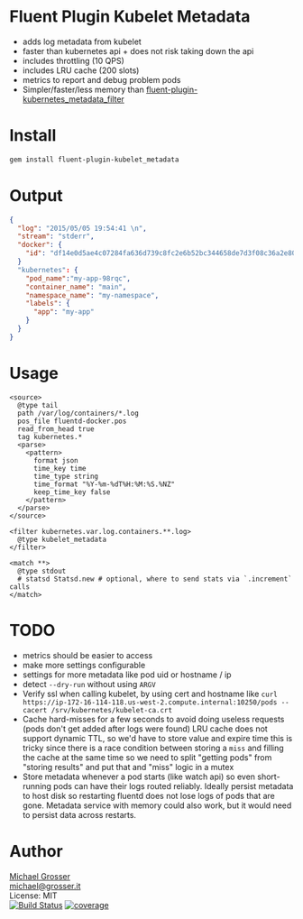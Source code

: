 # Fluent Plugin Kubelet Metadata

- adds log metadata from kubelet
- faster than kubernetes api + does not risk taking down the api
- includes throttling (10 QPS)
- includes LRU cache (200 slots)
- metrics to report and debug problem pods
- Simpler/faster/less memory than [fluent-plugin-kubernetes_metadata_filter](https://github.com/fabric8io/fluent-plugin-kubernetes_metadata_filter)

Install
=======

```Bash
gem install fluent-plugin-kubelet_metadata
```

Output
======

```json
{
  "log": "2015/05/05 19:54:41 \n",
  "stream": "stderr",
  "docker": {
    "id": "df14e0d5ae4c07284fa636d739c8fc2e6b52bc344658de7d3f08c36a2e804115",
  }
  "kubernetes": {
    "pod_name":"my-app-98rqc",
    "container_name": "main",
    "namespace_name": "my-namespace",
    "labels": {
      "app": "my-app"
    }
  }
}
```

Usage
=====

```
<source>
  @type tail
  path /var/log/containers/*.log
  pos_file fluentd-docker.pos
  read_from_head true
  tag kubernetes.*
  <parse>
    <pattern>
      format json
      time_key time
      time_type string
      time_format "%Y-%m-%dT%H:%M:%S.%NZ"
      keep_time_key false
    </pattern>
  </parse>
</source>

<filter kubernetes.var.log.containers.**.log>
  @type kubelet_metadata
</filter>

<match **>
  @type stdout
  # statsd Statsd.new # optional, where to send stats via `.increment` calls
</match>
```

TODO
====

- metrics should be easier to access
- make more settings configurable
- settings for more metadata like pod uid or hostname / ip
- detect `--dry-run` without using `ARGV`
- Verify ssl when calling kubelet, by using cert and hostname like
  `curl https://ip-172-16-114-118.us-west-2.compute.internal:10250/pods --cacert /srv/kubernetes/kubelet-ca.crt`
- Cache hard-misses for a few seconds to avoid doing useless requests (pods don't get added after logs were found)
  LRU cache does not support dynamic TTL, so we'd have to store value and expire time
  this is tricky since there is a race condition between storing a `miss` and filling the cache at the same time
  so we need to split "getting pods" from "storing results" and put that and "miss" logic in a mutex
- Store metadata whenever a pod starts (like watch api) so even short-running pods can have their logs routed reliably.
  Ideally persist metadata to host disk so restarting fluentd does not lose logs of pods that are gone.
  Metadata service with memory could also work, but it would need to persist data across restarts.

Author
======
[Michael Grosser](http://grosser.it)<br/>
michael@grosser.it<br/>
License: MIT<br/>
[![Build Status](https://travis-ci.org/grosser/fluent-plugin-kubelet_metadata_filter.svg)](https://travis-ci.org/grosser/fluent-plugin-kubelet_metadata_filter)
[![coverage](https://img.shields.io/badge/coverage-100%25-success.svg)](https://github.com/grosser/single_cov)
